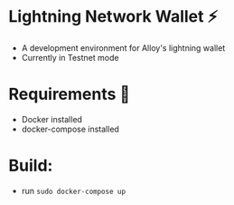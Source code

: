 # Lightning Network Wallet ⚡

* A development environment for Alloy's lightning wallet
* Currently in Testnet mode

# Requirements 🔧

* Docker installed
* docker-compose installed

# Build:

* run `sudo docker-compose up`

